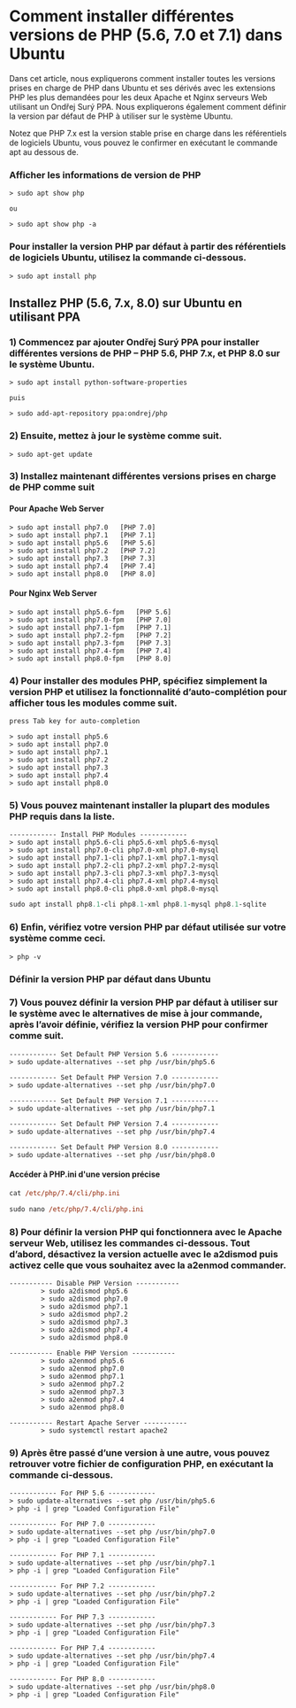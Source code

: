 # Comment installer différentes versions de PHP (5.6, 7.0 et 7.1) dans Ubuntu


Dans cet article, nous expliquerons comment installer toutes les versions prises en charge de PHP dans Ubuntu et ses dérivés avec les extensions PHP les plus demandées pour les deux Apache et Nginx serveurs Web utilisant un Ondřej Surý PPA. Nous expliquerons également comment définir la version par défaut de PHP à utiliser sur le système Ubuntu.

Notez que PHP 7.x est la version stable prise en charge dans les référentiels de logiciels Ubuntu, vous pouvez le confirmer en exécutant le commande apt au dessous de.

### Afficher les informations de version de PHP

    > sudo apt show php
    
    ou
    
    > sudo apt show php -a

### Pour installer la version PHP par défaut à partir des référentiels de logiciels Ubuntu, utilisez la commande ci-dessous.

    > sudo apt install php

## Installez PHP (5.6, 7.x, 8.0) sur Ubuntu en utilisant PPA

### 1) Commencez par ajouter Ondřej Surý PPA pour installer différentes versions de PHP – PHP 5.6, PHP 7.x, et PHP 8.0 sur le système Ubuntu.

    > sudo apt install python-software-properties

    puis

    > sudo add-apt-repository ppa:ondrej/php

### 2) Ensuite, mettez à jour le système comme suit.

    > sudo apt-get update

### 3) Installez maintenant différentes versions prises en charge de PHP comme suit

#### Pour Apache Web Server

    > sudo apt install php7.0   [PHP 7.0]
    > sudo apt install php7.1   [PHP 7.1]
    > sudo apt install php5.6   [PHP 5.6]
    > sudo apt install php7.2   [PHP 7.2]
    > sudo apt install php7.3   [PHP 7.3]
    > sudo apt install php7.4   [PHP 7.4]
    > sudo apt install php8.0   [PHP 8.0]

#### Pour Nginx Web Server

    > sudo apt install php5.6-fpm   [PHP 5.6]
    > sudo apt install php7.0-fpm   [PHP 7.0]
    > sudo apt install php7.1-fpm   [PHP 7.1]
    > sudo apt install php7.2-fpm   [PHP 7.2]
    > sudo apt install php7.3-fpm   [PHP 7.3]
    > sudo apt install php7.4-fpm   [PHP 7.4]
    > sudo apt install php8.0-fpm   [PHP 8.0]

### 4) Pour installer des modules PHP, spécifiez simplement la version PHP et utilisez la fonctionnalité d’auto-complétion pour afficher tous les modules comme suit.

    press Tab key for auto-completion

    > sudo apt install php5.6 
    > sudo apt install php7.0 
    > sudo apt install php7.1
    > sudo apt install php7.2
    > sudo apt install php7.3 
    > sudo apt install php7.4
    > sudo apt install php8.0

### 5) Vous pouvez maintenant installer la plupart des modules PHP requis dans la liste.

    ------------ Install PHP Modules ------------
    > sudo apt install php5.6-cli php5.6-xml php5.6-mysql 
    > sudo apt install php7.0-cli php7.0-xml php7.0-mysql 
    > sudo apt install php7.1-cli php7.1-xml php7.1-mysql
    > sudo apt install php7.2-cli php7.2-xml php7.2-mysql 
    > sudo apt install php7.3-cli php7.3-xml php7.3-mysql 
    > sudo apt install php7.4-cli php7.4-xml php7.4-mysql  
    > sudo apt install php8.0-cli php8.0-xml php8.0-mysql

```ps
sudo apt install php8.1-cli php8.1-xml php8.1-mysql php8.1-sqlite
```
### 6) Enfin, vérifiez votre version PHP par défaut utilisée sur votre système comme ceci.

    > php -v

### Définir la version PHP par défaut dans Ubuntu

### 7) Vous pouvez définir la version PHP par défaut à utiliser sur le système avec le alternatives de mise à jour commande, après l’avoir définie, vérifiez la version PHP pour confirmer comme suit.

    ------------ Set Default PHP Version 5.6 ------------
    > sudo update-alternatives --set php /usr/bin/php5.6

    ------------ Set Default PHP Version 7.0 ------------
    > sudo update-alternatives --set php /usr/bin/php7.0

    ------------ Set Default PHP Version 7.1 ------------
    > sudo update-alternatives --set php /usr/bin/php7.1

    ------------ Set Default PHP Version 7.4 ------------
    > sudo update-alternatives --set php /usr/bin/php7.4

    ------------ Set Default PHP Version 8.0 ------------
    > sudo update-alternatives --set php /usr/bin/php8.0

#### Accéder à PHP.ini d'une version précise
```ps
cat /etc/php/7.4/cli/php.ini

sudo nano /etc/php/7.4/cli/php.ini
```
### 8) Pour définir la version PHP qui fonctionnera avec le Apache serveur Web, utilisez les commandes ci-dessous. Tout d’abord, désactivez la version actuelle avec le a2dismod puis activez celle que vous souhaitez avec la a2enmod commander.

    ----------- Disable PHP Version ----------- 
            > sudo a2dismod php5.6
            > sudo a2dismod php7.0
            > sudo a2dismod php7.1
            > sudo a2dismod php7.2
            > sudo a2dismod php7.3
            > sudo a2dismod php7.4
            > sudo a2dismod php8.0

    ----------- Enable PHP Version ----------- 
            > sudo a2enmod php5.6
            > sudo a2enmod php7.0
            > sudo a2enmod php7.1
            > sudo a2enmod php7.2
            > sudo a2enmod php7.3
            > sudo a2enmod php7.4
            > sudo a2enmod php8.0

    ----------- Restart Apache Server ----------- 
            > sudo systemctl restart apache2

### 9) Après être passé d’une version à une autre, vous pouvez retrouver votre fichier de configuration PHP, en exécutant la commande ci-dessous.

    ------------ For PHP 5.6 ------------
    > sudo update-alternatives --set php /usr/bin/php5.6
    > php -i | grep "Loaded Configuration File"

    ------------ For PHP 7.0 ------------
    > sudo update-alternatives --set php /usr/bin/php7.0
    > php -i | grep "Loaded Configuration File"

    ------------ For PHP 7.1 ------------
    > sudo update-alternatives --set php /usr/bin/php7.1
    > php -i | grep "Loaded Configuration File"

    ------------ For PHP 7.2 ------------
    > sudo update-alternatives --set php /usr/bin/php7.2
    > php -i | grep "Loaded Configuration File"

    ------------ For PHP 7.3 ------------
    > sudo update-alternatives --set php /usr/bin/php7.3
    > php -i | grep "Loaded Configuration File"

    ------------ For PHP 7.4 ------------
    > sudo update-alternatives --set php /usr/bin/php7.4
    > php -i | grep "Loaded Configuration File"

    ------------ For PHP 8.0 ------------
    > sudo update-alternatives --set php /usr/bin/php8.0
    > php -i | grep "Loaded Configuration File"